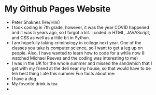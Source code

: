 # My Github Pages Website
* Peter Shaknes (He/Him)
* I took coding in 7th grade, however, it was the year COVID happened and it was 5 years ago, so I forgot a lot. I coded in HTML, JAVAScript, and CSS as well as a little bit in Python.
* I am hopefully taking criminology in college next year. One of the classes you take is computer science, so I want to get a leg up on people. Also, I have wanted to learn how to code for a while now (I watched Michael Reeves and the coding was interesting to me)
* I was in the UK for the whole summer and missed the sandwhich that I get with my friend at the deli near my house, so that would have to be teh best thing I ate this summer
Fun facts about me:
* I have a dog 
* My fovorite drink is tea
* 
